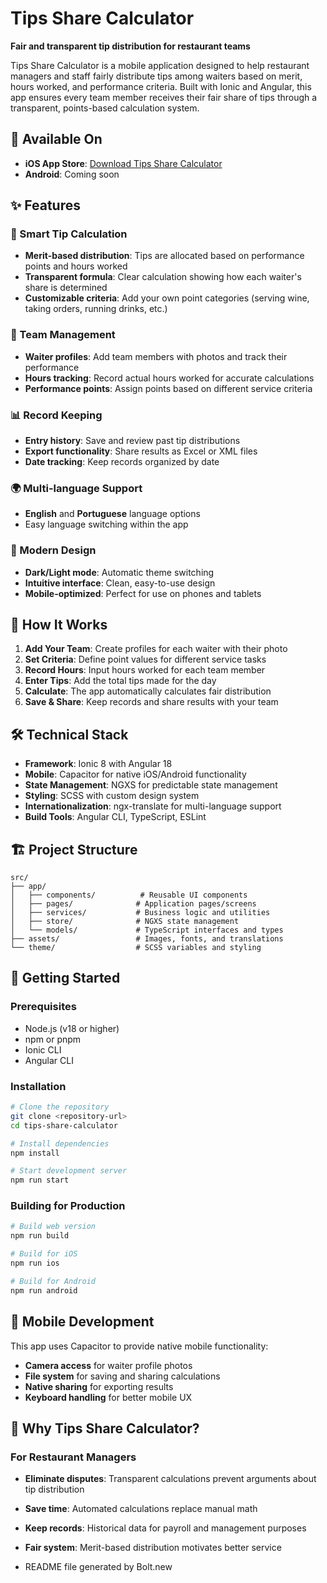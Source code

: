 # Tips Share Calculator

**Fair and transparent tip distribution for restaurant teams**

Tips Share Calculator is a mobile application designed to help restaurant managers and staff fairly distribute tips among waiters based on merit, hours worked, and performance criteria. Built with Ionic and Angular, this app ensures every team member receives their fair share of tips through a transparent, points-based calculation system.

## 📱 Available On

- **iOS App Store**: [Download Tips Share Calculator](https://apps.apple.com/gb/app/tips-share-calculator/id6532617293)
- **Android**: Coming soon

## ✨ Features

### 🧮 Smart Tip Calculation
- **Merit-based distribution**: Tips are allocated based on performance points and hours worked
- **Transparent formula**: Clear calculation showing how each waiter's share is determined
- **Customizable criteria**: Add your own point categories (serving wine, taking orders, running drinks, etc.)

### 👥 Team Management
- **Waiter profiles**: Add team members with photos and track their performance
- **Hours tracking**: Record actual hours worked for accurate calculations
- **Performance points**: Assign points based on different service criteria

### 📊 Record Keeping
- **Entry history**: Save and review past tip distributions
- **Export functionality**: Share results as Excel or XML files
- **Date tracking**: Keep records organized by date

### 🌍 Multi-language Support
- **English** and **Portuguese** language options
- Easy language switching within the app

### 🎨 Modern Design
- **Dark/Light mode**: Automatic theme switching
- **Intuitive interface**: Clean, easy-to-use design
- **Mobile-optimized**: Perfect for use on phones and tablets

## 🚀 How It Works

1. **Add Your Team**: Create profiles for each waiter with their photo
2. **Set Criteria**: Define point values for different service tasks
3. **Record Hours**: Input hours worked for each team member
4. **Enter Tips**: Add the total tips made for the day
5. **Calculate**: The app automatically calculates fair distribution
6. **Save & Share**: Keep records and share results with your team

## 🛠 Technical Stack

- **Framework**: Ionic 8 with Angular 18
- **Mobile**: Capacitor for native iOS/Android functionality
- **State Management**: NGXS for predictable state management
- **Styling**: SCSS with custom design system
- **Internationalization**: ngx-translate for multi-language support
- **Build Tools**: Angular CLI, TypeScript, ESLint

## 🏗 Project Structure

```
src/
├── app/
│   ├── components/          # Reusable UI components
│   ├── pages/              # Application pages/screens
│   ├── services/           # Business logic and utilities
│   ├── store/              # NGXS state management
│   └── models/             # TypeScript interfaces and types
├── assets/                 # Images, fonts, and translations
└── theme/                  # SCSS variables and styling
```

## 🚀 Getting Started

### Prerequisites
- Node.js (v18 or higher)
- npm or pnpm
- Ionic CLI
- Angular CLI

### Installation

```bash
# Clone the repository
git clone <repository-url>
cd tips-share-calculator

# Install dependencies
npm install

# Start development server
npm run start
```

### Building for Production

```bash
# Build web version
npm run build

# Build for iOS
npm run ios

# Build for Android
npm run android
```

## 📱 Mobile Development

This app uses Capacitor to provide native mobile functionality:

- **Camera access** for waiter profile photos
- **File system** for saving and sharing calculations
- **Native sharing** for exporting results
- **Keyboard handling** for better mobile UX

## 🌟 Why Tips Share Calculator?

### For Restaurant Managers
- **Eliminate disputes**: Transparent calculations prevent arguments about tip distribution
- **Save time**: Automated calculations replace manual math
- **Keep records**: Historical data for payroll and management purposes
- **Fair system**: Merit-based distribution motivates better service


- README file generated by Bolt.new